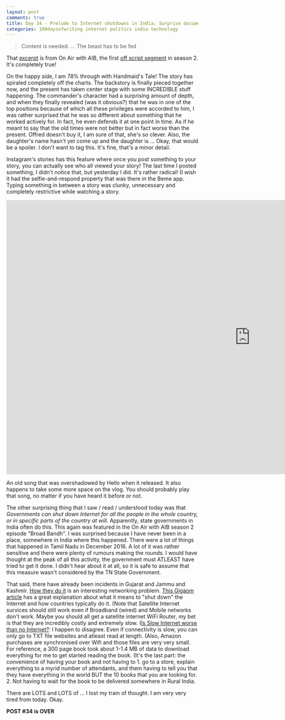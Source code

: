 ```yaml
---
layout: post
comments: true
title: Day 34 - Prelude to Internet shutdowns in India; Surprise documented!
categories: 100daysofwriting internet politics india technology
---
```


> Content is needed. ... The beast has to be fed

That [excerpt](http://hcut.to/p/xZwxhve) is from On Air with AIB, 
the first [off script segment](https://www.youtube.com/watch?v=YuWpO066gyg) in
season 2. It's completely true!

On the happy side, I am 78% through with Handmaid's Tale! The story has spiraled
completely off the charts. The backstory is finally pieced together now, and the
present has taken center stage with some INCREDIBLE stuff happening. The
commander's character had a surprising amount of depth, and when they finally
revealed (was it obvious?) that he was in one of the top positions because of
which all these privileges were accorded to him, I was rather surprised that he
was so different about something that he worked actively for. In fact, he even
defends it at one point in time. As if he meant to say that the old times were
not better but in fact worse than the present. Offred doesn't buy it, I am sure
of that, she's so clever. Also, the daughter's name hasn't yet come up and the
daughter is ... Okay, that would be a spoiler. I don't want to tag this. It's
fine, that's a minor detail.

Instagram's stories has this feature where once you post something to your
story, you can actually see who all viewed your story! The last time I posted
something, I didn't notice that, but yesterday I did. It's rather radical! (I
wish it had the selfie-and-respond property that was there in the Beme app.
Typing something in between a story was clunky, unnecessary and completely
restrictive while watching a story.

<iframe width="1280" height="720"
src="https://www.youtube.com/embed/DDWKuo3gXMQ" frameborder="0"
allowfullscreen></iframe>

An old song that was overshadowed by Hello when it released. It also happens to
take some more space on the vlog. You should probably play that song, no matter
if you have heard it before or not.

The other surprising thing that I saw / read / understood today was that
_Governments can shut down Internet for all the people in the whole country, or
in specific parts of the country at will_. Apparently, state governments in
India often do this. This again was featured in the On Air with AIB season 2
episode "Broad Bandh". I was surprised because I have never been in a place,
somewhere in India where this happened. There were a lot of things that happened
in Tamil Nadu in December 2016. A lot of it was rather sensitive and there were
plenty of rumours making the rounds. I would have thought at the peak of all
this activity, the government must ATLEAST have tried to get it done. I didn't
hear about it at all, so it is safe to assume that this measure wasn't
considered by the TN State Government.

That said, there have already been incidents in Gujarat and Jammu and Kashmir.
[How they do
it](http://www.telegraph.co.uk/news/worldnews/africaandindianocean/egypt/8288163/How-Egypt-shut-down-the-internet.html)
is an interesting networking problem. [This
Gigaom article](https://gigaom.com/2011/01/28/how-egypt-switched-off-the-internet/) 
has a great explanation about what it means to "shut down" the Internet and how
countries typically do it. (Note that Satellite Internet survices should still
work even if Broadband (wired) and Mobile networks don't work. Maybe you should
all get a satellite internet WiFi Router, my bet is that they are incredibly
costly and extremely slow. ([Is Slow Internet worse than no
Internet?](https://twitter.com/MKBHD/status/843639100771045377): I happen to
disagree. Even if connectivity is slow, you can only go to TXT file websites and
atleast read at length. (Also, Amazon purchases are synchronised over Wifi and those
files are very very small. For reference, a 300 page book took about 1-1.4 MB of
data to download everything for me to get started reading the book. (It's the
last part: the convenience of having your book and not having to 1. go to a
store, explain everything to a myrid number of attendants, and them having to
tell you that they have everything in the world BUT the 10 books that you are
looking for. 2. Not having to wait for the book to be delivered somewhere in
Rural India.

There are LOTS and LOTS of ... I lost my train of thought. I am very very tired
from today. Okay.

**POST #34 is OVER**

